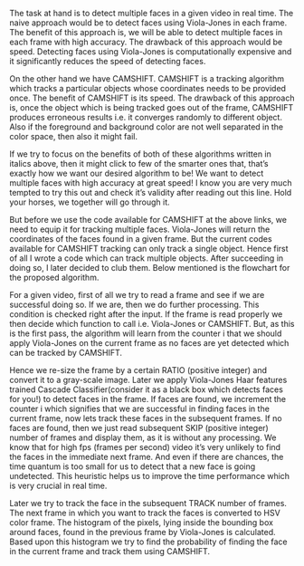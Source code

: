 The task at hand is to detect multiple faces in a given video in real time. The naive approach would be to detect faces using Viola-Jones in each frame. The benefit of this approach is, we will be able to detect multiple faces in each frame with high accuracy. The drawback of this approach would be speed. Detecting faces using Viola-Jones is computationally expensive and it significantly reduces the speed of detecting faces.

On the other hand we have CAMSHIFT. CAMSHIFT is a tracking algorithm which tracks a particular objects whose coordinates needs to be provided once. The benefit of CAMSHIFT is its speed. The drawback of this approach is, once the object which is being tracked goes out of the frame, CAMSHIFT produces erroneous results i.e. it converges randomly to different object. Also if the foreground and background color are not well separated in the color space, then also it might fail.

If we try to focus on the benefits of both of these algorithms written in italics above, then it might click to few of the smarter ones that, that’s exactly how we want our desired algorithm to be! We want to detect multiple faces with high accuracy at great speed! I know you are very much tempted to try this out and check it’s validity after reading out this line. Hold your horses, we together will go through it.

But before we use the code available for CAMSHIFT at the above links, we need to equip it for tracking multiple faces. Viola-Jones will return the coordinates of the faces found in a given frame. But the current codes available for CAMSHIFT tracking can only track a single object. Hence first of all I wrote a code which can track multiple objects. After succeeding in doing so, I later decided to club them. Below mentioned is the flowchart for the proposed algorithm.

For a given video, first of all we try to read a frame and see if we are successful doing so. If we are, then we do further processing. This condition is checked right after the input. If the frame is read properly we then decide which function to call i.e. Viola-Jones or CAMSHIFT. But, as this is the first pass, the algorithm will learn from the counter i that we should apply Viola-Jones on the current frame as no faces are yet detected which can be tracked by CAMSHIFT.

Hence we re-size the frame by a certain RATIO (positive integer) and convert it to a gray-scale image. Later we apply Viola-Jones Haar features trained Cascade Classifier(consider it as a black box which detects faces for you!) to detect faces in the frame. If faces are found, we increment the counter i which signifies that we are successful in finding faces in the current frame, now lets track these faces in the subsequent frames. If no faces are found, then we just read subsequent SKIP (positive integer) number of frames and display them, as it is without any processing. We know that for high fps (frames per second) video it’s very unlikely to find the faces in the immediate next frame. And even if there are chances, the time quantum is too small for us to detect that a new face is going undetected. This heuristic helps us to improve the time performance which is very crucial in real time.

Later we try to track the face in the subsequent TRACK number of frames. The next frame in which you want to track the faces is converted to HSV color frame. The histogram of the pixels, lying inside the bounding box around faces, found in the previous frame by Viola-Jones is calculated. Based upon this histogram we try to find the probability of finding the face in the current frame and track them using CAMSHIFT.
